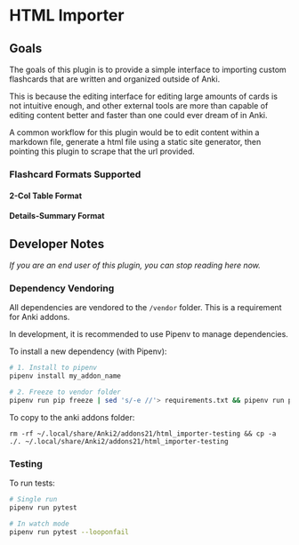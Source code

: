 # HTML Importer

## Goals

The goals of this plugin is to provide a simple interface to importing custom flashcards that are written and organized outside of Anki.

This is because the editing interface for editing large amounts of cards is not intuitive enough, and other external tools are more than capable of editing content better and faster than one could ever dream of in Anki.

A common workflow for this plugin would be to edit content within a markdown file, generate a html file using a static site generator, then pointing this plugin to scrape that the url provided.

### Flashcard Formats Supported

#### 2-Col Table Format

#### Details-Summary Format

## Developer Notes

_If you are an end user of this plugin, you can stop reading here now._

### Dependency Vendoring

All dependencies are vendored to the `/vendor` folder. This is a requirement for Anki addons.

In development, it is recommended to use Pipenv to manage dependencies.

To install a new dependency (with Pipenv):

```bash
# 1. Install to pipenv
pipenv install my_addon_name

# 2. Freeze to vendor folder
pipenv run pip freeze | sed 's/-e //'> requirements.txt && pipenv run pip install -t vendor -r requirements.txt --upgrade
```

To copy to the anki addons folder:

```
rm -rf ~/.local/share/Anki2/addons21/html_importer-testing && cp -a ./. ~/.local/share/Anki2/addons21/html_importer-testing
```

### Testing

To run tests:

```bash
# Single run
pipenv run pytest

# In watch mode
pipenv run pytest --looponfail
```
